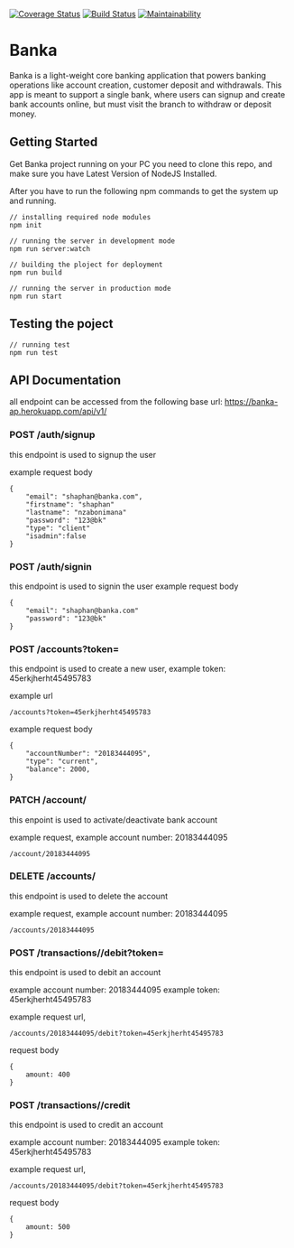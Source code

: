 [![Coverage Status](https://coveralls.io/repos/github/chaphan/banka/badge.svg)](https://coveralls.io/github/chaphan/banka) [![Build Status](https://travis-ci.org/chaphan/banka.svg?branch=master)](https://travis-ci.org/chaphan/banka) [![Maintainability](https://api.codeclimate.com/v1/badges/ac136a7dbfdd7bce1962/maintainability)](https://codeclimate.com/github/chaphan/banka/maintainability)

# Banka

Banka is a light-weight core banking application that powers banking operations like account creation, customer deposit and withdrawals. This app is meant to support a single bank, where users can signup and create bank accounts online, but must visit the branch to withdraw or deposit money.

## Getting Started
Get Banka project running on your PC you need to clone this repo, and make sure you have Latest Version of NodeJS Installed.

After you have to run the following npm commands to get the system up and running.

```
// installing required node modules
npm init

// running the server in development mode
npm run server:watch

// building the ploject for deployment
npm run build

// running the server in production mode
npm run start
```

## Testing the poject

```
// running test
npm run test
```

## API Documentation

all endpoint can be accessed from the following base url:
https://banka-ap.herokuapp.com/api/v1/

### POST /auth/signup
this endpoint is used to signup the user

example request body
```
{
	"email": "shaphan@banka.com",
	"firstname": "shaphan"
	"lastname": "nzabonimana"
	"password": "123@bk"
	"type": "client"
	"isadmin":false
}
```


### POST /auth/signin
this endpoint is used to signin the user
example request body
```
{
	"email": "shaphan@banka.com"
	"password": "123@bk"
}
```

### POST /accounts?token=<token>
this endpoint is used to create a new user, example token: 45erkjherht45495783

example url

```
/accounts?token=45erkjherht45495783
```

example request body

```
{
	"accountNumber": "20183444095",
    "type": "current",
    "balance": 2000,
}
```


### PATCH /account/<accountNumber>
this enpoint is used to activate/deactivate bank account

example request, example account number: 20183444095 
```
/account/20183444095
```

### DELETE /accounts/<accountNumber>
this endpoint is used to delete the account

example request, example account number: 20183444095
```
/accounts/20183444095
```

### POST /transactions/<accountNumber>/debit?token=<token>
this endpoint is used to debit an account

example account number: 20183444095
example token: 45erkjherht45495783

example request url, 
```
/accounts/20183444095/debit?token=45erkjherht45495783
```

request body
```
{
	amount: 400
}
```



### POST /transactions/<accountNumber>/credit
this endpoint is used to credit an account

example account number: 20183444095
example token: 45erkjherht45495783

example request url, 
```
/accounts/20183444095/debit?token=45erkjherht45495783
```

request body
```
{
	amount: 500
}
```
